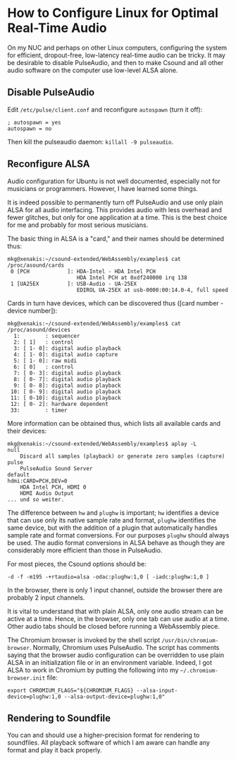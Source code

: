 # How to Configure Linux for Optimal Real-Time Audio

On my NUC and perhaps on other Linux computers, configuring the system for efficient, dropout-free, low-latency real-time audio can be tricky. It may be desirable to disable PulseAudio, and then to make Csound and all other audio software on the computer use low-level ALSA alone.

## Disable PulseAudio

Edit `/etc/pulse/client.conf` and reconfigure `autospawn` (turn it off):
```
; autospawn = yes
autospawn = no
```

Then kill the pulseaudio daemon: `killall -9 pulseaudio`.

## Reconfigure ALSA

Audio configuration for Ubuntu is not well documented, especially not for musicians or programmers. However, I have learned some things.

It is indeed possible to permanently turn off PulseAudio and use only plain ALSA for all audio interfacing. This provides audio with less overhead and fewer glitches, but only for one application at a time. This is the best choice for me and probably for most serious musicians.

The basic thing in ALSA is a "card," and their names should be determined thus:
```
mkg@xenakis:~/csound-extended/WebAssembly/examples$ cat /proc/asound/cards
 0 [PCH            ]: HDA-Intel - HDA Intel PCH
                      HDA Intel PCH at 0xdf240000 irq 138
 1 [UA25EX         ]: USB-Audio - UA-25EX
                      EDIROL UA-25EX at usb-0000:00:14.0-4, full speed
```
Cards in turn have devices, which can be discovered thus ([card number - device number]):
```
mkg@xenakis:~/csound-extended/WebAssembly/examples$ cat /proc/asound/devices
  1:        : sequencer
  2: [ 1]   : control
  3: [ 1- 0]: digital audio playback
  4: [ 1- 0]: digital audio capture
  5: [ 1- 0]: raw midi
  6: [ 0]   : control
  7: [ 0- 3]: digital audio playback
  8: [ 0- 7]: digital audio playback
  9: [ 0- 8]: digital audio playback
 10: [ 0- 9]: digital audio playback
 11: [ 0-10]: digital audio playback
 12: [ 0- 2]: hardware dependent
 33:        : timer
```
More information can be obtained thus, which lists all available cards and their devices:
```
mkg@xenakis:~/csound-extended/WebAssembly/examples$ aplay -L
null
    Discard all samples (playback) or generate zero samples (capture)
pulse
    PulseAudio Sound Server
default
hdmi:CARD=PCH,DEV=0
    HDA Intel PCH, HDMI 0
    HDMI Audio Output
... und so weiter.
```
The difference between `hw` and `plughw` is important; `hw` identifies a device that can use only its native sample rate and format, `plughw` identifies the same device, but with the addition of a plugin that automatically handles sample rate and format conversions. For our purposes `plughw` should always be used. The audio format conversions in ALSA behave as though they are considerably more efficient than those in PulseAudio.

For most pieces, the Csound options should be:
```
-d -f -m195 -+rtaudio=alsa -odac:plughw:1,0 [ -iadc:plughw:1,0 ]
```
In the browser, there is only 1 input channel, outside the browser there are probably 2 input channels.

It is vital to understand that with plain ALSA, only one audio stream can be active at a time. Hence, in the browser, only one tab can use audio at a time. Other audio tabs should be closed before running a WebAssembly piece.

The Chromium browser is invoked by the shell script `/usr/bin/chromium-browser`. Normally, Chromium uses PulseAudio. The script has comments saying that the browser audio configuration can be overridden to use plain ALSA in an initialization file or in an environment variable. Indeed, I got ALSA to work in Chromium by putting the following into my `~/.chromium-browser.init` file:
```
export CHROMIUM_FLAGS="${CHROMIUM_FLAGS} --alsa-input-device=plughw:1,0 --alsa-output-device=plughw:1,0"
```

## Rendering to Soundfile

You can and should use a higher-precision format for rendering to soundfiles. All playback software of which I am aware can handle any format and play it back properly.
